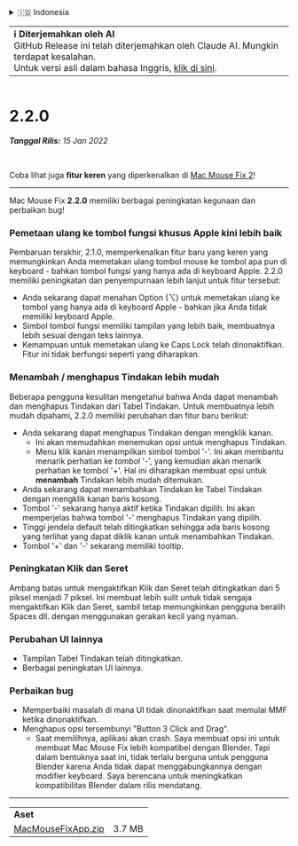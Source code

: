 <details>
<summary>🇮🇩 Indonesia</summary>

[🇬🇧 English (GitHub)](https://github.com/noah-nuebling/mac-mouse-fix/releases/tag/2.2.0)\
[🇦🇩 Català](https://redirect.macmousefix.com/?target=mmf-release&tag=2.2.0&locale=ca)\
[🇩🇪 Deutsch](https://redirect.macmousefix.com/?target=mmf-release&tag=2.2.0&locale=de)\
[🇪🇸 Español](https://redirect.macmousefix.com/?target=mmf-release&tag=2.2.0&locale=es)\
[🇫🇷 Français](https://redirect.macmousefix.com/?target=mmf-release&tag=2.2.0&locale=fr)\
**🇮🇩 Indonesia**\
[🇮🇹 Italiano](https://redirect.macmousefix.com/?target=mmf-release&tag=2.2.0&locale=it)\
[🇭🇺 Magyar](https://redirect.macmousefix.com/?target=mmf-release&tag=2.2.0&locale=hu)\
[🇳🇱 Nederlands](https://redirect.macmousefix.com/?target=mmf-release&tag=2.2.0&locale=nl)\
[🇵🇱 Polski](https://redirect.macmousefix.com/?target=mmf-release&tag=2.2.0&locale=pl)\
[🇧🇷 Português (Brasil)](https://redirect.macmousefix.com/?target=mmf-release&tag=2.2.0&locale=pt-BR)\
[🇵🇹 Português (Portugal)](https://redirect.macmousefix.com/?target=mmf-release&tag=2.2.0&locale=pt-PT)\
[🇷🇴 Română](https://redirect.macmousefix.com/?target=mmf-release&tag=2.2.0&locale=ro)\
[🇸🇪 Svenska](https://redirect.macmousefix.com/?target=mmf-release&tag=2.2.0&locale=sv)\
[🇻🇳 Tiếng Việt](https://redirect.macmousefix.com/?target=mmf-release&tag=2.2.0&locale=vi)\
[🇹🇷 Türkçe](https://redirect.macmousefix.com/?target=mmf-release&tag=2.2.0&locale=tr)\
[🇨🇿 Čeština](https://redirect.macmousefix.com/?target=mmf-release&tag=2.2.0&locale=cs)\
[🇬🇷 Ελληνικά](https://redirect.macmousefix.com/?target=mmf-release&tag=2.2.0&locale=el)\
[🇷🇺 Русский](https://redirect.macmousefix.com/?target=mmf-release&tag=2.2.0&locale=ru)\
[🇺🇦 Українська](https://redirect.macmousefix.com/?target=mmf-release&tag=2.2.0&locale=uk)\
[🇮🇱 עברית](https://redirect.macmousefix.com/?target=mmf-release&tag=2.2.0&locale=he)\
[🇸🇦 العربية](https://redirect.macmousefix.com/?target=mmf-release&tag=2.2.0&locale=ar)\
[🇮🇳 हिन्दी](https://redirect.macmousefix.com/?target=mmf-release&tag=2.2.0&locale=hi)\
[🇹🇭 ไทย](https://redirect.macmousefix.com/?target=mmf-release&tag=2.2.0&locale=th)\
[🇨🇳 中文 (简体)](https://redirect.macmousefix.com/?target=mmf-release&tag=2.2.0&locale=zh-Hans)\
[🇨🇳 中文 (繁體)](https://redirect.macmousefix.com/?target=mmf-release&tag=2.2.0&locale=zh-Hant)\
[🇭🇰 中文（香港)](https://redirect.macmousefix.com/?target=mmf-release&tag=2.2.0&locale=zh-HK)\
[🇯🇵 日本語](https://redirect.macmousefix.com/?target=mmf-release&tag=2.2.0&locale=ja)\
[🇰🇷 한국어](https://redirect.macmousefix.com/?target=mmf-release&tag=2.2.0&locale=ko)\
[Help translate Mac Mouse Fix to different languages!](https://github.com/noah-nuebling/mac-mouse-fix/discussions/731)
</details>
<table align=><td>
<b>ℹ️ Diterjemahkan oleh AI</b><br>
GitHub Release ini telah diterjemahkan oleh Claude AI. Mungkin terdapat kesalahan.<br>
Untuk versi asli dalam bahasa Inggris, <a href="https://github.com/noah-nuebling/mac-mouse-fix/releases/tag/2.2.0">klik di sini</a>.
</td></table>

<table></table>

# 2.2.0
***Tanggal Rilis:** 15 Jan 2022*

<br>

Coba lihat juga **fitur keren** yang diperkenalkan di [Mac Mouse Fix 2](https://redirect.macmousefix.com/?target=mmf-release&tag=2.0.0&locale=id)!

---

Mac Mouse Fix **2.2.0** memiliki berbagai peningkatan kegunaan dan perbaikan bug!

### Pemetaan ulang ke tombol fungsi khusus Apple kini lebih baik

Pembaruan terakhir, 2.1.0, memperkenalkan fitur baru yang keren yang memungkinkan Anda memetakan ulang tombol mouse ke tombol apa pun di keyboard - bahkan tombol fungsi yang hanya ada di keyboard Apple. 2.2.0 memiliki peningkatan dan penyempurnaan lebih lanjut untuk fitur tersebut:

- Anda sekarang dapat menahan Option (⌥) untuk memetakan ulang ke tombol yang hanya ada di keyboard Apple - bahkan jika Anda tidak memiliki keyboard Apple.
- Simbol tombol fungsi memiliki tampilan yang lebih baik, membuatnya lebih sesuai dengan teks lainnya.
- Kemampuan untuk memetakan ulang ke Caps Lock telah dinonaktifkan. Fitur ini tidak berfungsi seperti yang diharapkan.

### Menambah / menghapus Tindakan lebih mudah

Beberapa pengguna kesulitan mengetahui bahwa Anda dapat menambah dan menghapus Tindakan dari Tabel Tindakan. Untuk membuatnya lebih mudah dipahami, 2.2.0 memiliki perubahan dan fitur baru berikut:

- Anda sekarang dapat menghapus Tindakan dengan mengklik kanan.
  - Ini akan memudahkan menemukan opsi untuk menghapus Tindakan.
  - Menu klik kanan menampilkan simbol tombol '-'. Ini akan membantu menarik perhatian ke _tombol_ '-', yang kemudian akan menarik perhatian ke tombol '+'. Hal ini diharapkan membuat opsi untuk **menambah** Tindakan lebih mudah ditemukan.
- Anda sekarang dapat menambahkan Tindakan ke Tabel Tindakan dengan mengklik kanan baris kosong.
- Tombol '-' sekarang hanya aktif ketika Tindakan dipilih. Ini akan memperjelas bahwa tombol '-' menghapus Tindakan yang dipilih.
- Tinggi jendela default telah ditingkatkan sehingga ada baris kosong yang terlihat yang dapat diklik kanan untuk menambahkan Tindakan.
- Tombol '+' dan '-' sekarang memiliki tooltip.

### Peningkatan Klik dan Seret

Ambang batas untuk mengaktifkan Klik dan Seret telah ditingkatkan dari 5 piksel menjadi 7 piksel. Ini membuat lebih sulit untuk tidak sengaja mengaktifkan Klik dan Seret, sambil tetap memungkinkan pengguna beralih Spaces dll. dengan menggunakan gerakan kecil yang nyaman.

### Perubahan UI lainnya

- Tampilan Tabel Tindakan telah ditingkatkan.
- Berbagai peningkatan UI lainnya.

### Perbaikan bug

- Memperbaiki masalah di mana UI tidak dinonaktifkan saat memulai MMF ketika dinonaktifkan.
- Menghapus opsi tersembunyi "Button 3 Click and Drag".
  - Saat memilihnya, aplikasi akan crash. Saya membuat opsi ini untuk membuat Mac Mouse Fix lebih kompatibel dengan Blender. Tapi dalam bentuknya saat ini, tidak terlalu berguna untuk pengguna Blender karena Anda tidak dapat menggabungkannya dengan modifier keyboard. Saya berencana untuk meningkatkan kompatibilitas Blender dalam rilis mendatang.

---

<table align="start">
<tr>
    <td colspan=2>
        <b>Aset</b>
    </td>
</tr>
<tr>
    <td><a href="https://github.com/noah-nuebling/mac-mouse-fix/releases/download/2.2.0/MacMouseFixApp.zip">MacMouseFixApp.zip</a></td>
    <td>3.7 MB</td>
</tr>
</table>